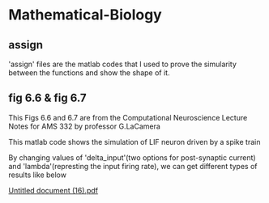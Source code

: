 # Mathematical-Biology

## assign 
'assign' files are the matlab codes that I used to prove the simularity between the functions and show the shape of it.

## fig 6.6 & fig 6.7 
This Figs 6.6 and 6.7 are from the Computational Neuroscience Lecture Notes for AMS 332 by professor G.LaCamera

This matlab code shows the simulation of LIF neuron driven by a spike train

By changing values of 'delta_input'(two options for post-synaptic current) and 'lambda'(represting the input firing rate), we can get different types of results like below

[Untitled document (16).pdf](https://github.com/user-attachments/files/16629143/Untitled.document.16.pdf)
